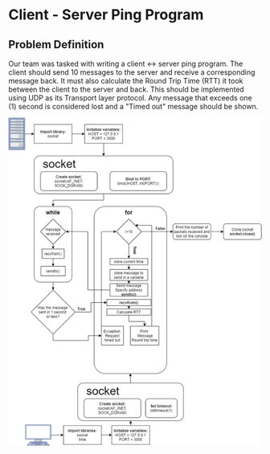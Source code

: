 # Client - Server Ping Program

## Problem Definition

Our team was tasked with writing a client <-> server ping program. The client should send 10 messages to the server and receive a corresponding message back. It must also calculate the Round Trip Time (RTT) it took between the client to the server and back. This should be implemented using UDP as its Transport layer protocol. Any message that exceeds one (1) second is considered lost and a "Timed out" message should be shown.

![Client Server Ping Diagram](./img/client-server-ping-diagram.png)
